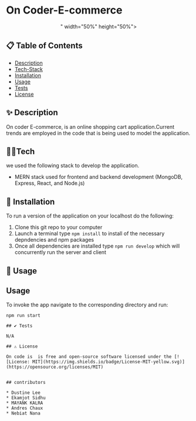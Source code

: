 # On Coder-E-commerce

<p align="center">
 "  width="50%" height="50%">
</p>

## :clipboard: Table of Contents

- [Description](#description)
- [Tech-Stack](#-Tech-Stack)
- [Installation](#-Installation)
- [Usage](#-Usage)
- [Tests](#Tests)
- [License](#License)


## ✨ Description

On coder E-commerce, is an online shopping cart application.Current trends are employed in the code that is being used to model the application. 

## 👨‍💻Tech

we used the following stack to develop the application.

- MERN stack used for frontend and backend development (MongoDB, Express, React, and Node.js)



## 💾 Installation

To run a version of the application on your localhost do the following:

1. Clone this git repo to your computer
2. Launch a terminal type `npm install` to install of the necessary depndencies and npm packages 
3. Once all dependencies are installed type `npm run develop` which will concurrently run the server and client 

## 🤹 Usage
## Usage
To invoke the app navigate to the corresponding directory and run:
```
npm run start

## ✔️ Tests

N/A

## ⚠️ License

On code is  is free and open-source software licensed under the [![License: MIT](https://img.shields.io/badge/License-MIT-yellow.svg)](https://opensource.org/licenses/MIT)


## contributors 

* Dustine Lee
* Ekamjot Sidhu
* MAYANK KALRA
* Andres Chaux
* Nebiat Nana
